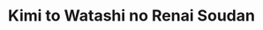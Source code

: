 --- 
title: "Kimi to Watashi no Renai Soudan"
publishdate: "2019-6-18T16:48:46+02:00"
src: "https://365manga.net/manga/kimi-to-watashi-no-renai-soudan"
image: "https://data.365manga.net/images/thumbnails/16013-kimi-to-watashi-no-renai-soudan.jpg"
description: "Confessing your feelings to the girl you love is never easy. Even more so if she's one of the school's two most admired idols. Kobayakawa, now a high-school student, has been going to the same class as his crush, Kawai Yui, since elementary school. When he finally decides to call her out, he's so nervous that he ends up confessing to be in love with the school's other beauty, Kawashima…"
---